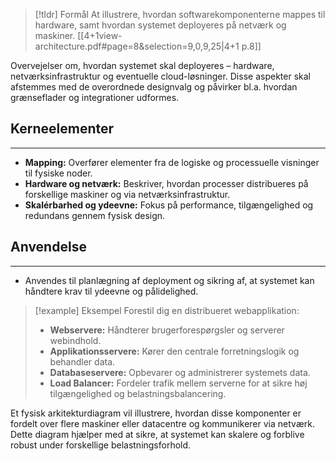 
> [!tldr] Formål
>At illustrere, hvordan softwarekomponenterne mappes til hardware, samt hvordan systemet deployeres på netværk og maskiner.
[[4+1view-architecture.pdf#page=8&selection=9,0,9,25|4+1 p.8]]

Overvejelser om, hvordan systemet skal deployeres – hardware, netværksinfrastruktur og eventuelle cloud-løsninger. Disse aspekter skal afstemmes med de overordnede designvalg og påvirker bl.a. hvordan grænseflader og integrationer udformes.
## Kerneelementer
---
- **Mapping:** Overfører elementer fra de logiske og processuelle visninger til fysiske noder.
- **Hardware og netværk:** Beskriver, hvordan processer distribueres på forskellige maskiner og via netværksinfrastruktur.
- **Skalérbarhed og ydeevne:** Fokus på performance, tilgængelighed og redundans gennem fysisk design.

## Anvendelse
---
- Anvendes til planlægning af deployment og sikring af, at systemet kan håndtere krav til ydeevne og pålidelighed.

> [!example] Eksempel
Forestil dig en distribueret webapplikation:
>- **Webservere:** Håndterer brugerforespørgsler og serverer webindhold.
>- **Applikationsservere:** Kører den centrale forretningslogik og behandler data.
>- **Databaseservere:** Opbevarer og administrerer systemets data.
>- **Load Balancer:** Fordeler trafik mellem serverne for at sikre høj tilgængelighed og belastningsbalancering.
>
Et fysisk arkitekturdiagram vil illustrere, hvordan disse komponenter er fordelt over flere maskiner eller datacentre og kommunikerer via netværk. Dette diagram hjælper med at sikre, at systemet kan skalere og forblive robust under forskellige belastningsforhold.

